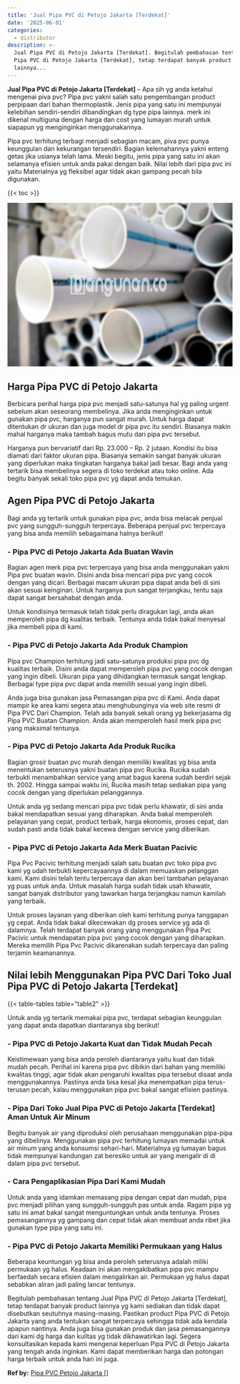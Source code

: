 ```yaml
---
title: 'Jual Pipa PVC di Petojo Jakarta [Terdekat]'
date: '2025-06-01'
categories:
  - distributor
description: >-
  Jual Pipa PVC di Petojo Jakarta [Terdekat]. Begitulah pembahasan tentang Jual
  Pipa PVC di Petojo Jakarta [Terdekat], tetap terdapat banyak product
  lainnya...
---
```


**Jual Pipa PVC di Petojo Jakarta \[Terdekat\]** – Apa sih yg anda ketahui mengenai piva pvc? Pipa pvc yakni salah satu pengembangan product perpipaan dari bahan thermoplastik. Jenis pipa yang satu ini mempunyai kelebihan sendiri-sendiri dibandingkan dg type pipa lainnya. merk ini dikenal multiguna dengan harga dan cost yang lumayan murah untuk siapapun yg menginginkan menggunakannya.

Pipa pvc terhitung terbagi menjadi sebagian macam, piva pvc punya keunggulan dan kekurangan tersendiri. Bagian kelemahannya yakni enteng getas jika usianya telah lama. Meski begitu, jenis pipa yang satu ini akan selamanya efisien untuk anda pakai dengan baik. Nilai lebih dari pipa pvc ini yaitu Materialnya yg fleksibel agar tidak akan gampang pecah bila digunakan.

{{< toc >}}

![Jual Pipa PVC di Petojo Jakarta [Terdekat]](/images/jaul-pipa-pvc-04.png)

## Harga Pipa PVC di Petojo Jakarta

Berbicara perihal harga pipa pvc menjadi satu-satunya hal yg paling urgent sebelum akan seseorang membelinya. Jika anda menginginkan untuk gunakan pipa pvc, harganya pun sangat murah. Untuk harga dapat ditentukan dr ukuran dan juga model dr pipa pvc itu sendiri. Biasanya makin mahal harganya maka tambah bagus mutu dari pipa pvc tersebut.

Harganya pun bervariatif dari Rp. 23.000 – Rp. 2 jutaan. Kondisi itu bisa diamati dari faktor ukuran pipa. Biasanya semakin sangat banyak ukuran yang diperlukan maka tingkatan harganya bakal jadi besar. Bagi anda yang tertarik bisa membelinya segera di toko terdekat atau toko online. Ada begitu banyak sekali toko pipa pvc yg dapat anda temukan.

## Agen Pipa PVC di Petojo Jakarta

Bagi anda yg tertarik untuk gunakan pipa pvc, anda bisa melacak penjual pvc yang sungguh-sungguh terpercaya. Beberapa penjual pvc terpercaya yang bisa anda memilih sebagaimana halnya berikut!

### \- Pipa PVC di Petojo Jakarta Ada Buatan Wavin

Bagian agen merk pipa pvc terpercaya yang bisa anda menggunakan yakni Pipa pvc buatan wavin. Disini anda bisa mencari pipa pvc yang cocok dengan yang dicari. Berbagai macam ukuran pipa dapat anda beli di sini akan sesuai keinginan. Untuk harganya pun sangat terjangkau, tentu saja dapat sangat bersahabat dengan anda.

Untuk kondisinya termasuk telah tidak perlu diragukan lagi, anda akan memperoleh pipa dg kualitas terbaik. Tentunya anda tidak bakal menyesal jika membeli pipa di kami.

### \- Pipa PVC di Petojo Jakarta Ada Produk Champion

Pipa pvc Champion terhitung jadi satu-satunya produksi pipa pvc dg kualitas terbaik. Disini anda dapat memperoleh pipa pvc yang cocok dengan yang ingin dibeli. Ukuran pipa yang dihidangkan termasuk sangat lengkap. Berbagai type pipa pvc dapat anda memilih sesuai yang ingin dibeli.

Anda juga bisa gunakan jasa Pemasangan pipa pvc di Kami. Anda dapat mampir ke area kami segera atau menghubunginya via web site resmi dr Pipa PVC Dari Champion. Telah ada banyak sekali orang yg bekerjasama dg Pipa PVC Buatan Champion. Anda akan memperoleh hasil merk pipa pvc yang maksimal tentunya.

### \- Pipa PVC di Petojo Jakarta Ada Produk Rucika

Bagian grosir buatan pvc murah dengan memiliki kwalitas yg bisa anda menentukan seterusnya yakni buatan pipa pvc Rucika. Rucika sudah terbukti menambahkan service yang amat bagus karena sudah berdiri sejak th. 2002. Hingga sampai waktu ini, Rucika masih tetap sediakan pipa yang cocok dengan yang diperlukan pelanggannya.

Untuk anda yg sedang mencari pipa pvc tidak perlu khawatir, di sini anda bakal mendapatkan sesuai yang diharapkan. Anda bakal memperoleh pelayanan yang cepat, product terbaik, harga ekonomis, proses cepat, dan sudah pasti anda tidak bakal kecewa dengan service yang diberikan.

### \- Pipa PVC di Petojo Jakarta Ada Merk Buatan Pacivic

Pipa Pvc Pacivic terhitung menjadi salah satu buatan pvc toko pipa pvc kami yg udah terbukti kepercayaannya di dalam memuaskan pelanggan kami. Kami disini telah tentu terpercaya dan akan beri tambahan pelayanan yg puas untuk anda. Untuk masalah harga sudah tidak usah khawatir, sangat banyak distributor yang tawarkan harga terjangkau namun kamilah yang terbaik.

Untuk proses layanan yang diberikan oleh kami terhitung punya tanggapan yg cepat. Anda tidak bakal dikecewakan dg proses service yg ada di dalamnya. Telah terdapat banyak orang yang menggunakan Pipa Pvc Pacivic untuk mendapatan pipa pvc yang cocok dengan yang diharapkan. Mereka memilih Pipa Pvc Pacivic dikarenakan sudah terpercaya dan paling terjamin keamanannya.

## Nilai lebih Menggunakan Pipa PVC Dari Toko Jual Pipa PVC di Petojo Jakarta \[Terdekat\]

{{< table-tables table="table2" >}}

Untuk anda yg tertarik memakai pipa pvc, terdapat sebagian keunggulan yang dapat anda dapatkan diantaranya sbg berikut!

### \- Pipa PVC di Petojo Jakarta Kuat dan Tidak Mudah Pecah

Keistimewaan yang bisa anda peroleh diantaranya yaitu kuat dan tidak mudah pecah. Perihal ini karena pipa pvc dibikin dari bahan yang memiliki kwalitas tinggi, agar tidak akan pengaruhi kwalitas pipa tersebut disaat anda menggunakannya. Pastinya anda bisa kesal jika menempatkan pipa terus-terusan pecah, kalau menggunakan pipa pvc bakal sangat efisien pastinya.

### \- Pipa Dari Toko Jual Pipa PVC di Petojo Jakarta \[Terdekat\] Aman Untuk Air Minum

Begitu banyak air yang diproduksi oleh perusahaan menggunakan pipa-pipa yang dibelinya. Menggunakan pipa pvc terhitung lumayan memadai untuk air minum yang anda konsumsi sehari-hari. Materialnya yg lumayan bagus tidak mempunyai kandungan zat beresiko untuk air yang mengalir di di dalam pipa pvc tersebut.

### \- Cara Pengaplikasian Pipa Dari Kami Mudah

Untuk anda yang idamkan memasang pipa dengan cepat dan mudah, pipa pvc menjadi pilihan yang sungguh-sungguh pas untuk anda. Ragam pipa yg satu ini amat bakal sangat menguntungkan untuk anda tentunya. Proses pemasangannya yg gampang dan cepat tidak akan membuat anda ribet jika gunakan type pipa yang satu ini.

### \- Pipa PVC di Petojo Jakarta Memiliki Permukaan yang Halus

Beberapa keuntungan yg bisa anda peroleh seterusnya adalah miliki permukaan yg halus. Keadaan ini akan mengakibatkan pipa pvc mampu berfaedah secara efisien dalam mengalirkan air. Permukaan yg halus dapat sebabkan aliran jadi paling lancar tentunya.

Begitulah pembahasan tentang Jual Pipa PVC di Petojo Jakarta \[Terdekat\], tetap terdapat banyak product lainnya yg kami sediakan dan tidak dapat disebutkan seutuhnya masing-masing. Pastikan product Pipa PVC di Petojo Jakarta yang anda tentukan sangat terpercaya sehingga tidak ada kendala apapun nantinya. Anda juga bisa gunakan produk dan jasa pemasangannya dari kami dg harga dan kulitas yg tidak dikhawatirkan lagi. Segera konsultasikan kepada kami mengenai keperluan Pipa PVC di Petojo Jakarta yang tengah anda inginkan. Kami dapat memberikan harga dan potongan harga terbaik untuk anda hari ini juga.

**Ref by:** [Pipa PVC Petojo Jakarta []](https://id.wikipedia.org/wiki/Pipa)
